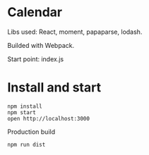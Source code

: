 Calendar
========

Libs used: React, moment, papaparse, lodash.

Builded with Webpack.

Start point: index.js

Install and start
=================
```
npm install
npm start
open http://localhost:3000
```

Production build
```
npm run dist
```

